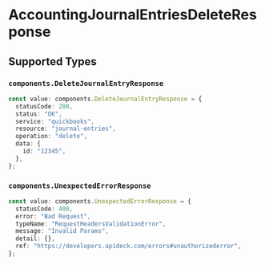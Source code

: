 # AccountingJournalEntriesDeleteResponse


## Supported Types

### `components.DeleteJournalEntryResponse`

```typescript
const value: components.DeleteJournalEntryResponse = {
  statusCode: 200,
  status: "OK",
  service: "quickbooks",
  resource: "journal-entries",
  operation: "delete",
  data: {
    id: "12345",
  },
};
```

### `components.UnexpectedErrorResponse`

```typescript
const value: components.UnexpectedErrorResponse = {
  statusCode: 400,
  error: "Bad Request",
  typeName: "RequestHeadersValidationError",
  message: "Invalid Params",
  detail: {},
  ref: "https://developers.apideck.com/errors#unauthorizederror",
};
```

